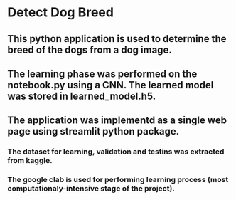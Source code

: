 # Detect Dog Breed

## This python application is used to determine the breed of the dogs from a dog image.
## The learning phase was performed on the notebook.py using a CNN. The learned model was stored in learned_model.h5.
## The application was implementd as a single web page using streamlit python package.
### The dataset for learning, validation and testins was extracted from kaggle.
### The google clab is used for performing learning process (most computationaly-intensive stage of the project).
